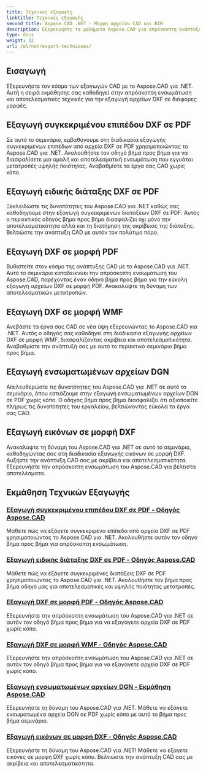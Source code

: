 ```yaml
---
title: Τεχνικές εξαγωγής
linktitle: Τεχνικές εξαγωγής
second_title: Aspose.CAD .NET - Μορφή αρχείου CAD και BIM
description: Εξερευνήστε τα μαθήματα Aspose.CAD για απρόσκοπτη ανάπτυξη CAD. Μάθετε αποτελεσματικές τεχνικές για να εξάγετε αρχεία DXF σε διάφορες μορφές χωρίς κόπο.
type: docs
weight: 32
url: /el/net/export-techniques/
---
```



## Εισαγωγή

Εξερευνήστε τον κόσμο των εξαγωγών CAD με το Aspose.CAD για .NET. Αυτή η σειρά εκμάθησης σας καθοδηγεί στην απρόσκοπτη ενσωμάτωση και αποτελεσματικές τεχνικές για την εξαγωγή αρχείων DXF σε διάφορες μορφές.

## Εξαγωγή συγκεκριμένου επιπέδου DXF σε PDF

Σε αυτό το σεμινάριο, εμβαθύνουμε στη διαδικασία εξαγωγής συγκεκριμένων επιπέδων από αρχεία DXF σε PDF χρησιμοποιώντας το Aspose.CAD για .NET. Ακολουθήστε τον οδηγό βήμα προς βήμα για να διασφαλίσετε μια ομαλή και αποτελεσματική ενσωμάτωση που εγγυάται μετατροπές υψηλής ποιότητας. Αναβαθμίστε τα έργα σας CAD χωρίς κόπο.

## Εξαγωγή ειδικής διάταξης DXF σε PDF

Ξεκλειδώστε τις δυνατότητες του Aspose.CAD για .NET καθώς σας καθοδηγούμε στην εξαγωγή συγκεκριμένων διατάξεων DXF σε PDF. Αυτός ο περιεκτικός οδηγός βήμα προς βήμα διασφαλίζει όχι μόνο την αποτελεσματικότητα αλλά και τη διατήρηση της ακρίβειας της διάταξης. Βελτιώστε την ανάπτυξη CAD με αυτόν τον πολύτιμο πόρο.

## Εξαγωγή DXF σε μορφή PDF

Βυθιστείτε στον κόσμο της ανάπτυξης CAD με το Aspose.CAD για .NET. Αυτό το σεμινάριο καταδεικνύει την απρόσκοπτη ενσωμάτωση του Aspose.CAD, παρέχοντας έναν οδηγό βήμα προς βήμα για την εύκολη εξαγωγή αρχείων DXF σε μορφή PDF. Ανακαλύψτε τη δύναμη των αποτελεσματικών μετατροπών.

## Εξαγωγή DXF σε μορφή WMF

Ανεβάστε τα έργα σας CAD σε νέα ύψη εξερευνώντας το Aspose.CAD για .NET. Αυτός ο οδηγός σας καθοδηγεί στη διαδικασία εξαγωγής αρχείων DXF σε μορφή WMF, διασφαλίζοντας ακρίβεια και αποτελεσματικότητα. Αναβαθμίστε την ανάπτυξή σας με αυτό το περιεκτικό σεμινάριο βήμα προς βήμα.

## Εξαγωγή ενσωματωμένων αρχείων DGN

Απελευθερώστε τις δυνατότητες του Aspose.CAD για .NET σε αυτό το σεμινάριο, όπου εστιάζουμε στην εξαγωγή ενσωματωμένων αρχείων DGN σε PDF χωρίς κόπο. Ο οδηγός βήμα προς βήμα διασφαλίζει ότι αξιοποιείτε πλήρως τις δυνατότητες του εργαλείου, βελτιώνοντας εύκολα τα έργα σας CAD.

## Εξαγωγή εικόνων σε μορφή DXF

Ανακαλύψτε τη δύναμη του Aspose.CAD για .NET σε αυτό το σεμινάριο, καθοδηγώντας σας στη διαδικασία εξαγωγής εικόνων σε μορφή DXF. Αυξήστε την ανάπτυξη CAD σας με ακρίβεια και αποτελεσματικότητα. Εξερευνήστε την απρόσκοπτη ενσωμάτωση του Aspose.CAD για βέλτιστα αποτελέσματα.
## Εκμάθηση Τεχνικών Εξαγωγής
### [Εξαγωγή συγκεκριμένου επιπέδου DXF σε PDF - Οδηγός Aspose.CAD](./exporting-dxf-specific-layer-to-pdf/)
Μάθετε πώς να εξάγετε συγκεκριμένα επίπεδα από αρχεία DXF σε PDF χρησιμοποιώντας το Aspose.CAD για .NET. Ακολουθήστε αυτόν τον οδηγό βήμα προς βήμα για απρόσκοπτη ενσωμάτωση.
### [Εξαγωγή ειδικής διάταξης DXF σε PDF - Οδηγός Aspose.CAD](./exporting-dxf-specific-layout-to-pdf/)
Μάθετε πώς να εξάγετε συγκεκριμένες διατάξεις DXF σε PDF χρησιμοποιώντας το Aspose.CAD για .NET. Ακολουθήστε τον βήμα προς βήμα οδηγό μας για αποτελεσματικές και υψηλής ποιότητας μετατροπές.
### [Εξαγωγή DXF σε μορφή PDF - Οδηγός Aspose.CAD](./exporting-dxf-to-pdf-format/)
Εξερευνήστε την απρόσκοπτη ενσωμάτωση του Aspose.CAD για .NET σε αυτόν τον οδηγό βήμα προς βήμα για να εξαγάγετε αρχεία DXF σε PDF χωρίς κόπο.
### [Εξαγωγή DXF σε μορφή WMF - Οδηγός Aspose.CAD](./exporting-dxf-to-wmf-format/)
Εξερευνήστε την απρόσκοπτη ενσωμάτωση του Aspose.CAD για .NET σε αυτόν τον οδηγό βήμα προς βήμα για να εξαγάγετε αρχεία DXF σε PDF χωρίς κόπο.
### [Εξαγωγή ενσωματωμένων αρχείων DGN - Εκμάθηση Aspose.CAD](./exporting-embedded-dgn-files/)
Εξερευνήστε τη δύναμη του Aspose.CAD για .NET. Μάθετε να εξάγετε ενσωματωμένα αρχεία DGN σε PDF χωρίς κόπο με αυτό το βήμα προς βήμα σεμινάριο.
### [Εξαγωγή εικόνων σε μορφή DXF - Οδηγός Aspose.CAD](./exporting-images-to-dxf-format/)
Εξερευνήστε τη δύναμη του Aspose.CAD για .NET! Μάθετε να εξάγετε εικόνες σε μορφή DXF χωρίς κόπο. Βελτιώστε την ανάπτυξη CAD σας με ακρίβεια και αποτελεσματικότητα.
